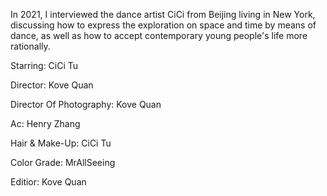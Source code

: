 In 2021, I interviewed the dance artist CiCi from Beijing living in New York, discussing how to express the exploration on space and time by means of dance, as well as how to accept contemporary young people's life more rationally.

Starring: CiCi Tu

Director: Kove Quan

Director Of Photography: Kove Quan

Ac: Henry Zhang

Hair & Make-Up: CiCi Tu

Color Grade: MrAllSeeing

Editior: Kove Quan
